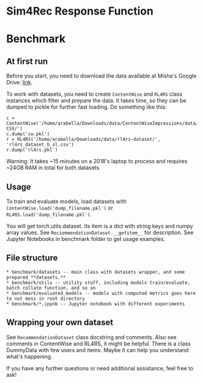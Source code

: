 # Sim4Rec Response Function
 
# Benchmark
 
## At first run
 
Before you start, you need to download the data available at Misha's Google Drive: [link](https://drive.google.com/drive/folders/17mP753jtLIq4jERKxbQWKjAP994FPT66?usp=drive_link).
 
To work with datasets, you need to create `ContentWise` and `RL4RS` class instances which filter and prepare the data. It takes time, so they can be dumped to pickle for further fast loading. Do something like this:
```
c = ContentWise('/home/arabella/Downloads/data/ContentWiseImpressions/data/ContentWiseImpressions/CW10M-CSV/')
c.dump('cw.pkl')
r = RL4RS('/home/arabella/Downloads/data/rl4rs-dataset/', 'rl4rs_dataset_b_sl.csv')
r.dump('rl4rs.pkl')
```
Warning: It takes ~15 minutes on a 2018's laptop to process and requires ~24GB RAM in total for both datasets.
 
## Usage
To train and evaluate models, load datasets with `ContentWise.load('dump_filename.pkl')` or `RL4RS.load('dump_filename.pkl')`.
 
You will get torch.utils.dataset. Its item is a dict with string keys and numpy array values. See `ReciommendationDataset.__getitem__` for description. See Jupyter Notebooks in benchmark folder to get usage examples.
 
## File structure
```
* benchmark/datasets -- main class with datasets wrapper, and some prepared **datasets.** 
* benchmark/utils -- utility stuff, including models train/evaluate, batch collate function, and so on
* benchmark/evaluated_models -- models with computed metrics goes here to not mess in root directory
* benchmark/*.ipynb -- Jupyter notebook with different experiments
```

## Wrapping your own dataset
See `RecommendationDataset` class docstring and comments.
Also see comments in ContentWise and RL4RS, it might be helpful.
There is a class DummyData with few users and items. Maybe it can help you understand what's happening.

If you have any further questions or need additional assistance, feel free to ask!
